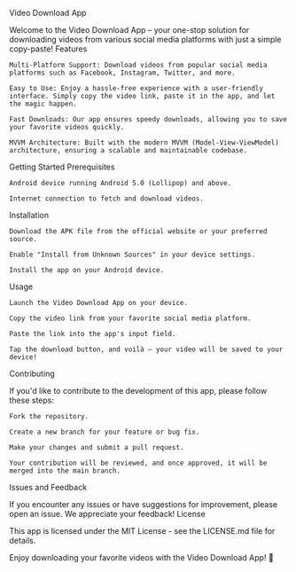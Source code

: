 Video Download App

Welcome to the Video Download App – your one-stop solution for downloading videos from various social media platforms with just a simple copy-paste!
Features

    Multi-Platform Support: Download videos from popular social media platforms such as Facebook, Instagram, Twitter, and more.

    Easy to Use: Enjoy a hassle-free experience with a user-friendly interface. Simply copy the video link, paste it in the app, and let the magic happen.

    Fast Downloads: Our app ensures speedy downloads, allowing you to save your favorite videos quickly.

    MVVM Architecture: Built with the modern MVVM (Model-View-ViewModel) architecture, ensuring a scalable and maintainable codebase.

Getting Started
Prerequisites

    Android device running Android 5.0 (Lollipop) and above.

    Internet connection to fetch and download videos.

Installation

    Download the APK file from the official website or your preferred source.

    Enable "Install from Unknown Sources" in your device settings.

    Install the app on your Android device.

Usage

    Launch the Video Download App on your device.

    Copy the video link from your favorite social media platform.

    Paste the link into the app's input field.

    Tap the download button, and voilà – your video will be saved to your device!

Contributing

If you'd like to contribute to the development of this app, please follow these steps:

    Fork the repository.

    Create a new branch for your feature or bug fix.

    Make your changes and submit a pull request.

    Your contribution will be reviewed, and once approved, it will be merged into the main branch.

Issues and Feedback

If you encounter any issues or have suggestions for improvement, please open an issue. We appreciate your feedback!
License

This app is licensed under the MIT License - see the LICENSE.md file for details.

Enjoy downloading your favorite videos with the Video Download App! 🎉
